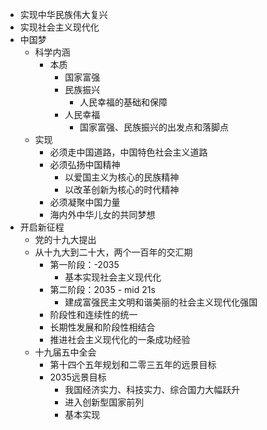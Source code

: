 - 实现中华民族伟大复兴
- 实现社会主义现代化
- 中国梦
	- 科学内涵
		- 本质
			- 国家富强
			- 民族振兴
				- 人民幸福的基础和保障
			- 人民幸福
				- 国家富强、民族振兴的出发点和落脚点
	- 实现
		- 必须走中国道路，中国特色社会主义道路
		- 必须弘扬中国精神
			- 以爱国主义为核心的民族精神
			- 以改革创新为核心的时代精神
		- 必须凝聚中国力量
		- 海内外中华儿女的共同梦想
- 开启新征程
	- 党的十九大提出
	- 从十九大到二十大，两个一百年的交汇期
		- 第一阶段：-2035
			- 基本实现社会主义现代化
		- 第二阶段：2035 - mid 21s
			- 建成富强民主文明和谐美丽的社会主义现代化强国
		- 阶段性和连续性的统一
		- 长期性发展和阶段性相结合
		- 推进社会主义现代化的一条成功经验
	- 十九届五中全会
		- 第十四个五年规划和二零三五年的远景目标
		- 2035远景目标
			- 我国经济实力、科技实力、综合国力大幅跃升
			- 进入创新型国家前列
			- 基本实现